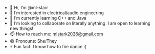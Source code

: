 - 👋 Hi, I’m @ml-starr
- 👀 I’m interested in electrical/audio engineering
- 🌱 I’m currently learning C++ and Java
- 💞️ I’m looking to collaborate on literally anything. I am open to learning new things!
- 📫 How to reach me: mlstark2026@gmail.com
- 😄 Pronouns: She/They
- ⚡ Fun fact: I know how to fire dance :)

<!---
ml-starr/ml-starr is a ✨ special ✨ repository because its `README.md` (this file) appears on your GitHub profile.
You can click the Preview link to take a look at your changes.
--->
